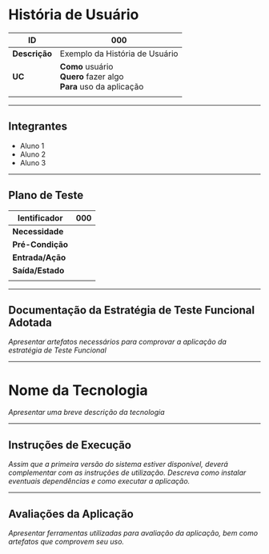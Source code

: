 # História de Usuário

| **ID** | 000 |
| --- | --- |
| **Descrição** | Exemplo da História de Usuário |
| **UC** | **Como** usuário <br/> **Quero** fazer algo <br/> **Para** uso da aplicação |
|  |  |

---

## Integrantes

* Aluno 1
* Aluno 2
* Aluno 3


---

## Plano de Teste

| **Ientificador** | 000 |
| --- | --- |
| **Necessidade** |  |
| **Pré-Condição** |  |
| **Entrada/Ação** |  |
| **Saída/Estado** |  |
|  |  |

---

## Documentação da Estratégia de Teste Funcional Adotada

_Apresentar artefatos necessários para comprovar a aplicação da estratégia de Teste Funcional_

---

# Nome da Tecnologia
_Apresentar uma breve descrição da tecnologia_

---

## Instruções de Execução

_Assim que a primeira versão do sistema estiver disponível, deverá complementar com as instruções de utilização. Descreva como instalar eventuais dependências e como executar a aplicação._

---

## Avaliações da Aplicação

_Apresentar ferramentas utilizadas para avaliação da aplicação, bem como artefatos que comprovem seu uso._